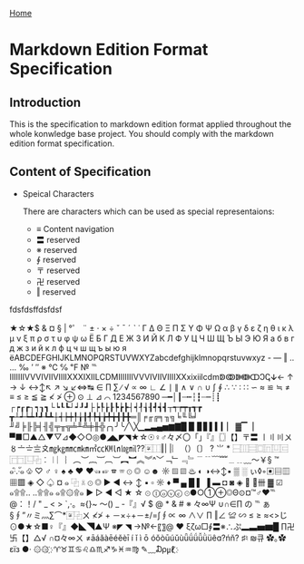 [Home](index.md)

# Markdown Edition Format Specification 

## Introduction

This is the specification to markdown edition format applied throughout the whole konwledge base project. You should comply with the markdown edition format specification.

## Content of Specification

- Speical Characters

    There are characters which can be used as special representaions:
    + ≡      Content navigation
    + 〓     reserved
    + ※     reserved
    + ∮     reserved
    + 〒     reserved
    + 卍     reserved
    + ‖      reserved


fdsfdsffdsfdsf

★☆★$ & ¤ § | °゜ ¨ ± · × ÷ ˇ ˉ ˊ ˋ ˙ Γ Δ Θ Ξ Π Σ Υ Φ Ψ Ω α β γ δ ε ζ η θ ι κ λ μ ν ξ π ρ σ τ υ φ ψ ω Ё Б Г Д Е Ж З И
Й К Л Ф У Ц Ч Ш Щ Ъ Ы Э Ю Я а б в г д ж з и й к л ф ц ч ш щ ъ ы ю я ёABCDEFGHIJKLMNOPQRSTUVWXYZabcdefghijklmnopqrstuvwxyz - ― ‖ ‥ … ‰ ′ ″ ※ ℃ ℅ ℉ № ℡
ⅠⅡⅢⅣⅤⅥⅦⅧⅨⅩⅪⅫⅬⅭⅮⅯⅠⅡⅢⅣⅤⅥⅦⅧⅨⅩⅺⅻⅼⅽⅾⅿↁↂↇↈↀↃↅↆ← ↑ → ↓ ↔↕↖ ↗ ↘ ↙⇔↹
∈ ∏ ∑ ∕ √ ∝ ∞ ∟ ∠ ∣ ∥ ∧ ∨ ∩ ∪ ∫ ∮ ∴ ∵ ∶ ∷ ∽ ≈ ≌ ≒ ≠ ≡ ≤ ≥ ≦ ≧ ≮ ≯ ⊕ ⊙ ⊥ ⊿ ⌒ 1234567890
─━│┃┄┅┆┇┈┉┊┋
┌┍┎┏┐┑┒┓└┕┖┗┘┙┚┛├┝┞┟┠┡┢┣┤┥┦┧┨┩┪┫┬┭┮┯┰┱┲
┳┴┵┶┷┸┹┺┻┼┽┾┿╀╁╂╃╄╅╆╇╈╉╊╋═║╒╓╔╕╖╗╘╙╚╛
╜╝╞╟╠╡╢╣╤╥╦╧╨╩╪╫╬╭╮╯╰╱╲╳▁▂▃▄▅▆▇█ ▉ ▊▋▌▍▎▏
▓▔▕ ▀■□▲△▼▽⊿◆◇○◎●◢◣◤◥★☆☉♀♂々〆〇「」『』〖〗【】〒〓
〡〢〣〤〥〦〧〨〩㎎㎏㎜㎝㎞㎡㏄㏎㏑㏒㏕??〾⿰‖| |︴（）〔〕 ? ⺌ *
⿱⿲⿳⿴⿵⿶⿷⿸⿹⿺⿻︰︱︳︴︵︶︷︸︹︺︻︼︽︾^﹀﹁﹂﹃﹄﹉﹊﹋﹌﹍﹎﹏～￥§
™ ๑·ิ.·ั๑ ♧ ♡ ♂ ♀ ♠ ♣ ♥ ❤☜ ☞ ☎ ☏ ⊙ ◎ ☺☻ ☼ ▧ ▨ ♨ ◐ ◑↔↕▪ ▒ ░ ぃ◊◦▣▤▥ ▦▩ ◈ ◇ ♤ ¤ ๑ ⿻ ☠ ⊙ ◎ ► ◄ ↔ ↕ ▪ ▫ ☼ ♦ ▀ ▄ █ ▌ ▐ ▬ ◘ ◙ ◈  卌 ▓ ☑
๑۩۩.. ..۩۩๑ ๑۩۞۩๑
▶ ▷ ◀ ◁ ★ ☆ ⊙ ⓛⓞⓥⓔ
⊙●○①⊕◎Θ⊙¤™♂♥℡
@：！/ " _ < > `,·。≈{}~ ～() _ -『』√ $ @ * & # ※
々∞Ψ ∪∩∈∏ の ℡ ぁ §∮”〃ミ灬∑⌒*〾⿻ㄨ ≮≯ +
－×÷+－±/=∫∮∝ ∞ ∧∨ ∏ ‖∠ ≌ ∽ ≤ ≥ ≈<>じ
⊙●★☆■♀『』◆◣◥▲Ψ ※◤ ◥ →№←〖〗@ ❤
ξζω□∮〓※∴ぷ▂▃▅▆█ ∏卍卐【】△√ ∩¤々∞ㄨ
≠āáǎàēéěèī í ǐ ì ō óǒòūúǔùǖǘǘǚǜüêɑ?ńň?
♯♮ ₪큐
✿｡✿ εїз ●· ۞۞ ҉
♈♉♊♋♌♎♏♐♑♓♒♍
✎﹏₯㎕ ҉




